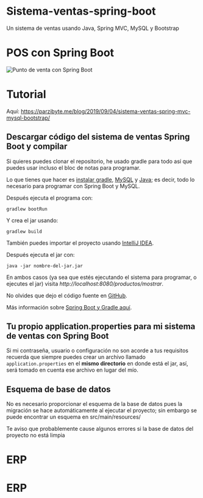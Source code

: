 # Sistema-ventas-spring-boot
 Un sistema de ventas usando Java, Spring MVC, MySQL y Bootstrap
# POS con Spring Boot
![Punto de venta con Spring Boot](https://parzibyte.me/blog/wp-content/uploads/2019/09/Punto-de-venta-con-Spring-Boot-MySQL-y-Bootstrap-4.gif)

# Tutorial
Aquí: https://parzibyte.me/blog/2019/09/04/sistema-ventas-spring-mvc-mysql-bootstrap/

## Descargar código del sistema de ventas Spring Boot y compilar

Si quieres puedes clonar el repositorio, he usado gradle para todo así que puedes usar incluso el bloc de notas para programar.

Lo que tienes que hacer es [instalar gradle](https://parzibyte.me/blog/2019/07/27/instalar-configurar-gradle/), [MySQL](https://parzibyte.me/blog/2017/12/11/configurar-instalar-php-7-apache-server-mysql-windows/) y [Java](https://parzibyte.me/blog/2017/12/26/instalar-configurar-jdk-compilador-java-windows/); es decir, todo lo necesario para programar con Spring Boot y MySQL.

Después ejecuta el programa con:

`gradlew bootRun`

Y crea el jar usando:

`gradlew build`

También puedes importar el proyecto usando [IntelliJ IDEA](https://parzibyte.me/blog/2019/09/03/spring-intellij-idea-iniciar-proyecto/).

Después ejecuta el jar con:

`java -jar nombre-del-jar.jar`

En ambos casos (ya sea que estés ejecutando el sistema para programar, o ejecutes el jar) visita _http://localhost:8080/productos/mostrar_.

No olvides que dejo el código fuente en [GitHub](https://github.com/parzibyte/sistema-ventas-spring-boot).

Más información sobre [Spring Boot y Gradle aquí](https://parzibyte.me/blog/2019/08/22/iniciar-spring-boot-gradle/).

## Tu propio application.properties para mi sistema de ventas con Spring Boot

Si mi contraseña, usuario o configuración no son acorde a tus requisitos recuerda que siempre puedes crear un archivo llamado `application.properties` en el **mismo directorio** en donde está el jar, así, será tomado en cuenta ese archivo en lugar del mío.

## Esquema de base de datos
No es necesario proporcionar el esquema de la base de datos pues la migración se hace automáticamente al ejecutar el proyecto; sin embargo
se puede encontrar un esquema en src/main/resources/

Te aviso que probablemente cause algunos errores si la base de datos del proyecto no está limpia
# ERP
# ERP
